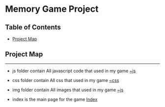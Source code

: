 # Memory Game Project

## Table of Contents

* [Project Map](#ProjectMap)


## Project Map
---------

* js folder contain All javascript code that used in my game [~js](js)

* css folder contain All css  that used in my game [~css](css)

* img folder contain All images  that used in my game [~js](img)

* index is the main page for the game [Index](index.html)